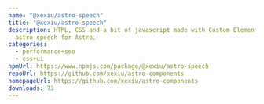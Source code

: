 ```yaml
---
name: "@xexiu/astro-speech"
title: "@xexiu/astro-speech"
description: HTML, CSS and a bit of javascript made with Custom Elements
  astro-speech for Astro.
categories:
  - performance+seo
  - css+ui
npmUrl: https://www.npmjs.com/package/@xexiu/astro-speech
repoUrl: https://github.com/xexiu/astro-components
homepageUrl: https://github.com/xexiu/astro-components
downloads: 73
---
```

